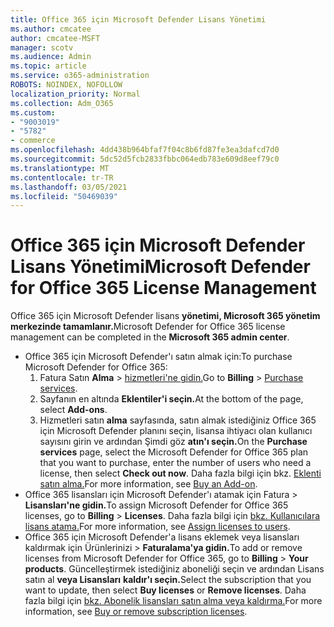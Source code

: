 ```yaml
---
title: Office 365 için Microsoft Defender Lisans Yönetimi
ms.author: cmcatee
author: cmcatee-MSFT
manager: scotv
ms.audience: Admin
ms.topic: article
ms.service: o365-administration
ROBOTS: NOINDEX, NOFOLLOW
localization_priority: Normal
ms.collection: Adm_O365
ms.custom:
- "9003019"
- "5782"
- commerce
ms.openlocfilehash: 4dd438b964bfaf7f04c8b6fd87fe3ea3dafcd7d0
ms.sourcegitcommit: 5dc52d5fcb2833fbbc064edb783e609d8eef79c0
ms.translationtype: MT
ms.contentlocale: tr-TR
ms.lasthandoff: 03/05/2021
ms.locfileid: "50469039"
---
```

# <a name="microsoft-defender-for-office-365-license-management"></a><span data-ttu-id="e4b97-102">Office 365 için Microsoft Defender Lisans Yönetimi</span><span class="sxs-lookup"><span data-stu-id="e4b97-102">Microsoft Defender for Office 365 License Management</span></span>

<span data-ttu-id="e4b97-103">Office 365 için Microsoft Defender lisans **yönetimi, Microsoft 365 yönetim merkezinde tamamlanır.**</span><span class="sxs-lookup"><span data-stu-id="e4b97-103">Microsoft Defender for Office 365 license management can be completed in the  **Microsoft 365 admin center**.</span></span>

- <span data-ttu-id="e4b97-104">Office 365 için Microsoft Defender'ı satın almak için:</span><span class="sxs-lookup"><span data-stu-id="e4b97-104">To purchase Microsoft Defender for Office 365:</span></span>
    1. <span data-ttu-id="e4b97-105">Fatura Satın **Alma**  >  [hizmetleri'ne gidin.](https://go.microsoft.com/fwlink/p/?linkid=868433)</span><span class="sxs-lookup"><span data-stu-id="e4b97-105">Go to **Billing** > [Purchase services](https://go.microsoft.com/fwlink/p/?linkid=868433).</span></span>
    2. <span data-ttu-id="e4b97-106">Sayfanın en altında **Eklentiler'i seçin.**</span><span class="sxs-lookup"><span data-stu-id="e4b97-106">At the bottom of the page, select **Add-ons**.</span></span>
    3. <span data-ttu-id="e4b97-107">Hizmetleri satın **alma** sayfasında, satın almak istediğiniz Office 365 için Microsoft Defender planını seçin, lisansa ihtiyacı olan kullanıcı sayısını girin ve ardından Şimdi göz **atın'ı seçin.**</span><span class="sxs-lookup"><span data-stu-id="e4b97-107">On the **Purchase services** page, select the Microsoft Defender for Office 365 plan that you want to purchase, enter the number of users who need a license, then select **Check out now**.</span></span> <span data-ttu-id="e4b97-108">Daha fazla bilgi için bkz. [Eklenti satın alma.](https://docs.microsoft.com/microsoft-365/commerce/buy-or-edit-an-add-on)</span><span class="sxs-lookup"><span data-stu-id="e4b97-108">For more information, see [Buy an Add-on](https://docs.microsoft.com/microsoft-365/commerce/buy-or-edit-an-add-on).</span></span>
- <span data-ttu-id="e4b97-109">Office 365 lisansları için Microsoft Defender'ı atamak için Fatura   >  **Lisansları'ne gidin.**</span><span class="sxs-lookup"><span data-stu-id="e4b97-109">To assign Microsoft Defender for Office 365 licenses, go to **Billing** > **Licenses**.</span></span> <span data-ttu-id="e4b97-110">Daha fazla bilgi için [bkz. Kullanıcılara lisans atama.](https://docs.microsoft.com/microsoft-365/admin/manage/assign-licenses-to-users)</span><span class="sxs-lookup"><span data-stu-id="e4b97-110">For more information, see [Assign licenses to users](https://docs.microsoft.com/microsoft-365/admin/manage/assign-licenses-to-users).</span></span>
- <span data-ttu-id="e4b97-111">Office 365 için Microsoft Defender'a lisans eklemek veya lisansları kaldırmak için Ürünlerinizi  >  **Faturalama'ya gidin.**</span><span class="sxs-lookup"><span data-stu-id="e4b97-111">To add or remove licenses from Microsoft Defender for Office 365, go to **Billing** > **Your products**.</span></span> <span data-ttu-id="e4b97-112">Güncelleştirmek istediğiniz aboneliği seçin ve ardından Lisans satın al **veya Lisansları** **kaldır'ı seçin.**</span><span class="sxs-lookup"><span data-stu-id="e4b97-112">Select the subscription that you want to update, then select **Buy licenses** or **Remove licenses**.</span></span> <span data-ttu-id="e4b97-113">Daha fazla bilgi için [bkz. Abonelik lisansları satın alma veya kaldırma.](https://docs.microsoft.com/microsoft-365/commerce/licenses/buy-licenses)</span><span class="sxs-lookup"><span data-stu-id="e4b97-113">For more information, see [Buy or remove subscription licenses](https://docs.microsoft.com/microsoft-365/commerce/licenses/buy-licenses).</span></span>